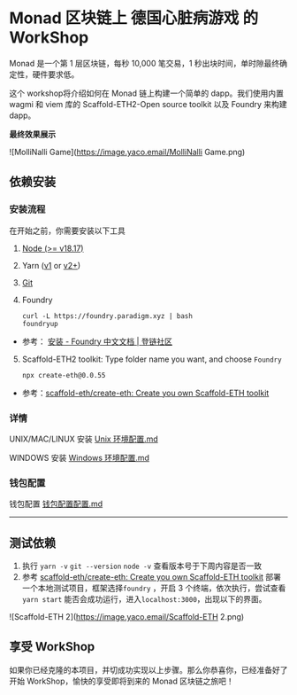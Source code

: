# Monad 区块链上 德国心脏病游戏 的 WorkShop

Monad 是一个第 1 层区块链，每秒 10,000 笔交易，1 秒出块时间，单时隙最终确定性，硬件要求低。

这个 workshop将介绍如何在 Monad 链上构建一个简单的 dapp。我们使用内置 wagmi 和 viem 库的 Scaffold-ETH2-Open source toolkit 以及 Foundry 来构建 dapp。

**最终效果展示**

![MolliNalli Game](https://image.yaco.email/MolliNalli Game.png)

## 依赖安装

### 安装流程
在开始之前，你需要安装以下工具

1. [Node (>= v18.17)](https://nodejs.org/en/download/)

2. Yarn ([v1](https://classic.yarnpkg.com/en/docs/install/) or [v2+](https://yarnpkg.com/getting-started/install))

3. [Git](https://git-scm.com/downloads)

4. Foundry
      ```
      curl -L https://foundry.paradigm.xyz | bash
      foundryup
      ```
  - 参考： [安装 - Foundry 中文文档 | 登链社区](https://learnblockchain.cn/docs/foundry/i18n/zh/getting-started/installation.html#precompiled-binaries)

5. Scaffold-ETH2 toolkit: Type folder name you want, and choose `Foundry`
      ```
      npx create-eth@0.0.55
      ```
  - 参考：[scaffold-eth/create-eth: Create you own Scaffold-ETH toolkit](https://github.com/scaffold-eth/create-eth)

### 详情
UNIX/MAC/LINUX 安装  [Unix 环境配置.md](docs/Unix环境配置.md)

WINDOWS 安装  [Windows 环境配置.md](docs/Windows环境配置.md) 

### 钱包配置
钱包配置 [钱包配置配置.md](docs/钱包配置.md) 

---

## 测试依赖

1. 执行  `yarn -v`  `git --version` `node -v` 查看版本号于下周内容是否一致
2. 参考 [scaffold-eth/create-eth: Create you own Scaffold-ETH toolkit](https://github.com/scaffold-eth/create-eth) 部署一个本地测试项目，框架选择`foundry` ，开启 3 个终端，依次执行，尝试查看 `yarn start` 能否会成功运行，进入`localhost:3000`，出现以下的界面。

![Scaffold-ETH 2](https://image.yaco.email/Scaffold-ETH 2.png)

## 享受 WorkShop

如果你已经克隆的本项目，并切成功实现以上步骤。那么你恭喜你，已经准备好了开始 WorkShop，愉快的享受即将到来的 Monad 区块链之旅吧！




